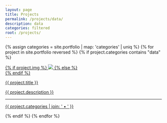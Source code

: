 ```yaml
---
layout: page
title: Projects
permalink: /projects/data/
description: data
categories: filtered
root: /projects/
---
```

{% assign categories =  site.portfolio | map: 'categories' | uniq %}
{% for project in site.portfolio reversed %}
    {% if project.categories contains "data" %}
<div class="project ">
    <div class="thumbnail">
        <a href="{{ site.baseurl }}{{ project.url }}" class="tile-link">
        {% if project.img %}
        <img class="thumbnail" src="{{ site.baseurl }}{{ project.img }}"/>
        {% else %}
        <div class="thumbnail blankbox"></div>
        {% endif %}    
        <span>
            <p class="tile-title">{{ project.title }}</p>
            <p class="tile-text">{{ project.description }}</p>
            <hr class="tile-rule">
            <p class="tile-cat">{{ project.categories  | join: ' • ' }}</p>
        </span>
        </a>
    </div>
</div>
{% endif %}
{% endfor %}
